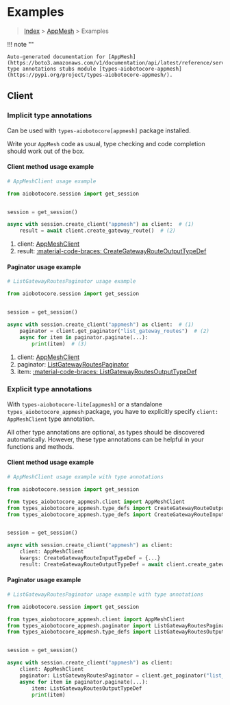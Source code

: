 # Examples

> [Index](../README.md) > [AppMesh](./README.md) > Examples

!!! note ""

    Auto-generated documentation for [AppMesh](https://boto3.amazonaws.com/v1/documentation/api/latest/reference/services/appmesh.html#appmesh)
    type annotations stubs module [types-aiobotocore-appmesh](https://pypi.org/project/types-aiobotocore-appmesh/).

## Client

### Implicit type annotations

Can be used with `types-aiobotocore[appmesh]` package installed.

Write your `AppMesh` code as usual,
type checking and code completion should work out of the box.



#### Client method usage example

```python
# AppMeshClient usage example

from aiobotocore.session import get_session


session = get_session()

async with session.create_client("appmesh") as client:  # (1)
    result = await client.create_gateway_route()  # (2)
```

1. client: [AppMeshClient](./client.md)
2. result: [:material-code-braces: CreateGatewayRouteOutputTypeDef](./type_defs.md#creategatewayrouteoutputtypedef)



#### Paginator usage example

```python
# ListGatewayRoutesPaginator usage example

from aiobotocore.session import get_session


session = get_session()

async with session.create_client("appmesh") as client:  # (1)
    paginator = client.get_paginator("list_gateway_routes")  # (2)
    async for item in paginator.paginate(...):
        print(item)  # (3)
```

1. client: [AppMeshClient](./client.md)
2. paginator: [ListGatewayRoutesPaginator](./paginators.md#listgatewayroutespaginator)
3. item: [:material-code-braces: ListGatewayRoutesOutputTypeDef](./type_defs.md#listgatewayroutesoutputtypedef)




### Explicit type annotations

With `types-aiobotocore-lite[appmesh]`
or a standalone `types_aiobotocore_appmesh` package, you have to explicitly specify
`client: AppMeshClient` type annotation.

All other type annotations are optional, as types should be discovered automatically.
However, these type annotations can be helpful in your functions and methods.


#### Client method usage example

```python
# AppMeshClient usage example with type annotations

from aiobotocore.session import get_session

from types_aiobotocore_appmesh.client import AppMeshClient
from types_aiobotocore_appmesh.type_defs import CreateGatewayRouteOutputTypeDef
from types_aiobotocore_appmesh.type_defs import CreateGatewayRouteInputTypeDef


session = get_session()

async with session.create_client("appmesh") as client:
    client: AppMeshClient
    kwargs: CreateGatewayRouteInputTypeDef = {...}
    result: CreateGatewayRouteOutputTypeDef = await client.create_gateway_route(**kwargs)
```



#### Paginator usage example

```python
# ListGatewayRoutesPaginator usage example with type annotations

from aiobotocore.session import get_session

from types_aiobotocore_appmesh.client import AppMeshClient
from types_aiobotocore_appmesh.paginator import ListGatewayRoutesPaginator
from types_aiobotocore_appmesh.type_defs import ListGatewayRoutesOutputTypeDef


session = get_session()

async with session.create_client("appmesh") as client:
    client: AppMeshClient
    paginator: ListGatewayRoutesPaginator = client.get_paginator("list_gateway_routes")
    async for item in paginator.paginate(...):
        item: ListGatewayRoutesOutputTypeDef
        print(item)
```


